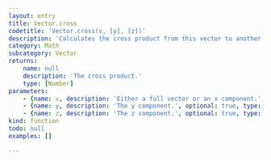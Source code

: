 ```yaml
---
layout: entry
title: Vector.cross
codetitle: 'Vector.cross(v, [y], [z])'
description: 'Calculates the cross product from this vector to another as x, y, and z components or full vector.'
category: Math
subcategory: Vector
returns:
    name: null
    description: 'The cross product.'
    type: [Number]
parameters:
    - {name: v, description: 'Either a full vector or an x component.', optional: false, type: [Vector, Number]}
    - {name: y, description: 'The y component.', optional: true, type: [Number]}
    - {name: z, description: 'The z component.', optional: true, type: [Number]}
kind: function
todo: null
examples: []

---
```


